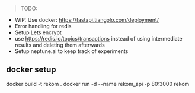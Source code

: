 > TODO:
* WIP: Use docker: https://fastapi.tiangolo.com/deployment/
* Error handling for redis
* Setup Lets encrypt
* use https://redis.io/topics/transactions instead of using intermediate results and deleting them afterwards
* Setup neptune.ai to keep track of experiments

## docker setup
docker build -t rekom .
docker run -d --name rekom_api -p 80:3000 rekom

